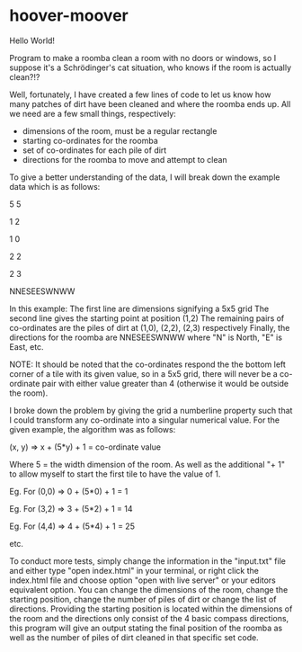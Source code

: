 # hoover-moover

Hello World!

Program to make a roomba clean a room with no doors or windows, so I suppose it's a Schrödinger's cat situation, who knows if the room is actually clean?!?

Well, fortunately, I have created a few lines of code to let us know how many patches of dirt have been cleaned and where the roomba ends up. All we need are a few small things, respectively:

- dimensions of the room, must be a regular rectangle
- starting co-ordinates for the roomba
- set of co-ordinates for each pile of dirt
- directions for the roomba to move and attempt to clean

To give a better understanding of the data, I will break down the example data which is as follows:

5 5

1 2

1 0

2 2

2 3

NNESEESWNWW

In this example:
The first line are dimensions signifying a 5x5 grid
The second line gives the starting point at position (1,2)
The remaining pairs of co-ordinates are the piles of dirt at (1,0), (2,2), (2,3) respectively
Finally, the directions for the roomba are NNESEESWNWW where "N" is North, "E" is East, etc.

NOTE: It should be noted that the co-ordinates respond the the bottom left corner of a tile with its given value, so in a 5x5 grid, there will never be a co-ordinate pair with either value greater than 4 (otherwise it would be outside the room).

I broke down the problem by giving the grid a numberline property such that I could transform any co-ordinate into a singular numerical value. For the given example, the algorithm was as follows:

(x, y) => x + (5*y) + 1 = co-ordinate value

Where 5 = the width dimension of the room.
As well as the additional "+ 1" to allow myself to start the first tile to have the value of 1.

Eg. For (0,0) => 0 + (5*0) + 1 = 1

Eg. For (3,2) => 3 + (5*2) + 1 = 14

Eg. For (4,4) => 4 + (5*4) + 1 = 25

etc.

To conduct more tests, simply change the information in the "input.txt" file and either type "open index.html" in your terminal, or right click the index.html file and choose option "open with live server" or your editors equivalent option.
You can change the dimensions of the room, change the starting position, change the number of piles of dirt or change the list of directions.
Providing the starting position is located within the dimensions of the room and the directions only consist of the 4 basic compass directions, this program will give an output stating the final position of the roomba as well as the number of piles of dirt cleaned in that specific set code.
